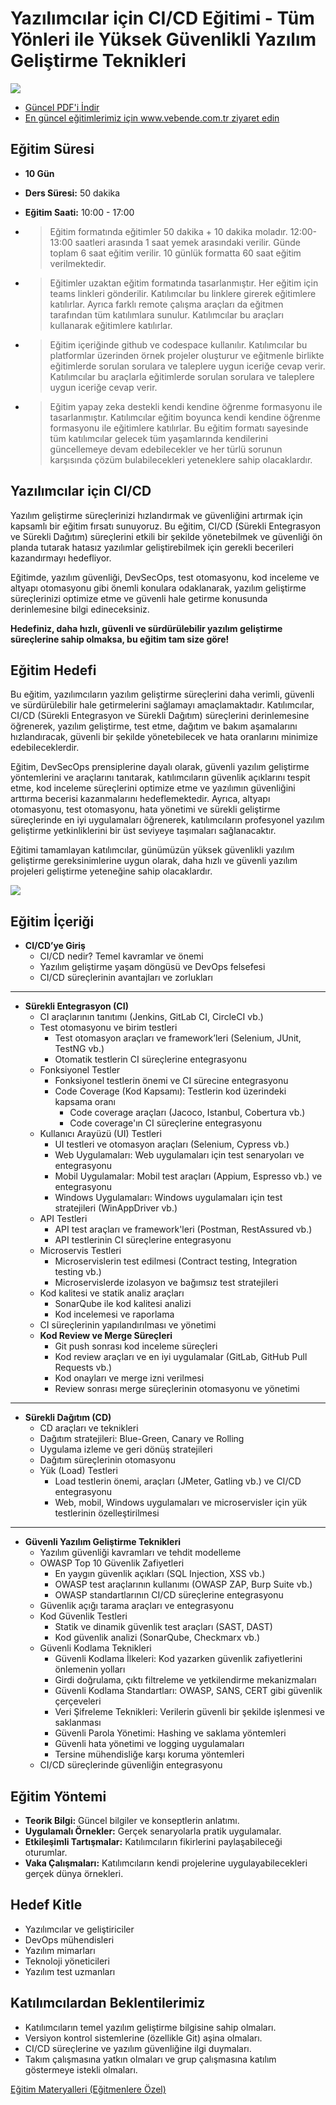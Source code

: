 # Yazılımcılar için CI/CD Eğitimi - Tüm Yönleri ile Yüksek Güvenlikli Yazılım Geliştirme Teknikleri

![](ci-cd.webp)

- [Güncel PDF'i İndir](https://www.vebende.com.tr/pdfs/yazilimcilar-icin-ci-cd.pdf)
- [En güncel eğitimlerimiz için www.vebende.com.tr ziyaret edin](https://www.vebende.com.tr/yazilimcilar-icin-ci-cd-egitimi)

## **Eğitim Süresi**

- **10 Gün**
- **Ders Süresi:** 50 dakika
- **Eğitim Saati:** 10:00 - 17:00

- > Eğitim formatında eğitimler 50 dakika + 10 dakika moladır. 12:00-13:00 saatleri arasında 1 saat yemek arasındaki verilir. Günde toplam 6 saat eğitim verilir. 10 günlük formatta 60 saat eğitim verilmektedir.

- > Eğitimler uzaktan eğitim formatında tasarlanmıştır. Her eğitim için teams linkleri gönderilir. Katılımcılar bu linklere girerek eğitimlere katılırlar. Ayrıca farklı remote çalışma araçları da eğitmen tarafından tüm katılımlara sunulur. Katılımcılar bu araçları kullanarak eğitimlere katılırlar. 

- > Eğitim içeriğinde github ve codespace kullanılır. Katılımcılar bu platformlar üzerinden örnek projeler oluşturur ve eğitmenle birlikte eğitimlerde sorulan sorulara ve taleplere uygun iceriğe cevap verir. Katılımcılar bu araçlarla eğitimlerde sorulan sorulara ve taleplere uygun iceriğe cevap verir.

- > Eğitim yapay zeka destekli kendi kendine öğrenme formasyonu ile tasarlanmıştır. Katılımcılar eğitim boyunca kendi kendine öğrenme formasyonu ile eğitimlere katılırlar. Bu eğitim formatı sayesinde tüm katılımcılar gelecek tüm yaşamlarında kendilerini güncellemeye devam edebilecekler ve her türlü sorunun karşısında çözüm bulabilecekleri yeteneklere sahip olacaklardır.  

## **Yazılımcılar için CI/CD**

Yazılım geliştirme süreçlerinizi hızlandırmak ve güvenliğini artırmak için kapsamlı bir eğitim fırsatı sunuyoruz. Bu eğitim, CI/CD (Sürekli Entegrasyon ve Sürekli Dağıtım) süreçlerini etkili bir şekilde yönetebilmek ve güvenliği ön planda tutarak hatasız yazılımlar geliştirebilmek için gerekli becerileri kazandırmayı hedefliyor.

Eğitimde, yazılım güvenliği, DevSecOps, test otomasyonu, kod inceleme ve altyapı otomasyonu gibi önemli konulara odaklanarak, yazılım geliştirme süreçlerinizi optimize etme ve güvenli hale getirme konusunda derinlemesine bilgi edineceksiniz.

**Hedefiniz, daha hızlı, güvenli ve sürdürülebilir yazılım geliştirme süreçlerine sahip olmaksa, bu eğitim tam size göre!**

## **Eğitim Hedefi**

Bu eğitim, yazılımcıların yazılım geliştirme süreçlerini daha verimli, güvenli ve sürdürülebilir hale getirmelerini sağlamayı amaçlamaktadır. Katılımcılar, CI/CD (Sürekli Entegrasyon ve Sürekli Dağıtım) süreçlerini derinlemesine öğrenerek, yazılım geliştirme, test etme, dağıtım ve bakım aşamalarını hızlandıracak, güvenli bir şekilde yönetebilecek ve hata oranlarını minimize edebileceklerdir.

Eğitim, DevSecOps prensiplerine dayalı olarak, güvenli yazılım geliştirme yöntemlerini ve araçlarını tanıtarak, katılımcıların güvenlik açıklarını tespit etme, kod inceleme süreçlerini optimize etme ve yazılımın güvenliğini arttırma becerisi kazanmalarını hedeflemektedir. Ayrıca, altyapı otomasyonu, test otomasyonu, hata yönetimi ve sürekli geliştirme süreçlerinde en iyi uygulamaları öğrenerek, katılımcıların profesyonel yazılım geliştirme yetkinliklerini bir üst seviyeye taşımaları sağlanacaktır.

Eğitimi tamamlayan katılımcılar, günümüzün yüksek güvenlikli yazılım geliştirme gereksinimlerine uygun olarak, daha hızlı ve güvenli yazılım projeleri geliştirme yeteneğine sahip olacaklardır.

<div style="page-break-after: always;"></div>

![](./ci-cd.jpg)

## **Eğitim İçeriği**

- **CI/CD’ye Giriş**  
  - CI/CD nedir? Temel kavramlar ve önemi  
  - Yazılım geliştirme yaşam döngüsü ve DevOps felsefesi  
  - CI/CD süreçlerinin avantajları ve zorlukları  

---

- **Sürekli Entegrasyon (CI)**  
  - CI araçlarının tanıtımı (Jenkins, GitLab CI, CircleCI vb.)  
  - Test otomasyonu ve birim testleri  
    - Test otomasyon araçları ve framework’leri (Selenium, JUnit, TestNG vb.)  
    - Otomatik testlerin CI süreçlerine entegrasyonu  
  - Fonksiyonel Testler  
    - Fonksiyonel testlerin önemi ve CI sürecine entegrasyonu  
    - Code Coverage (Kod Kapsamı): Testlerin kod üzerindeki kapsama oranı  
      - Code coverage araçları (Jacoco, Istanbul, Cobertura vb.)  
      - Code coverage'ın CI süreçlerine entegrasyonu  
  - Kullanıcı Arayüzü (UI) Testleri  
    - UI testleri ve otomasyon araçları (Selenium, Cypress vb.)  
    - Web Uygulamaları: Web uygulamaları için test senaryoları ve entegrasyonu  
    - Mobil Uygulamalar: Mobil test araçları (Appium, Espresso vb.) ve entegrasyonu  
    - Windows Uygulamaları: Windows uygulamaları için test stratejileri (WinAppDriver vb.)  
  - API Testleri  
    - API test araçları ve framework'leri (Postman, RestAssured vb.)  
    - API testlerinin CI süreçlerine entegrasyonu  
  - Microservis Testleri  
    - Microservislerin test edilmesi (Contract testing, Integration testing vb.)  
    - Microservislerde izolasyon ve bağımsız test stratejileri  
  - Kod kalitesi ve statik analiz araçları  
    - SonarQube ile kod kalitesi analizi  
    - Kod incelemesi ve raporlama  
  - CI süreçlerinin yapılandırılması ve yönetimi  
  - **Kod Review ve Merge Süreçleri**  
    - Git push sonrası kod inceleme süreçleri  
    - Kod review araçları ve en iyi uygulamalar (GitLab, GitHub Pull Requests vb.)  
    - Kod onayları ve merge izni verilmesi  
    - Review sonrası merge süreçlerinin otomasyonu ve yönetimi  

---

- **Sürekli Dağıtım (CD)**  
  - CD araçları ve teknikleri  
  - Dağıtım stratejileri: Blue-Green, Canary ve Rolling  
  - Uygulama izleme ve geri dönüş stratejileri  
  - Dağıtım süreçlerinin otomasyonu  
  - Yük (Load) Testleri  
    - Load testlerin önemi, araçları (JMeter, Gatling vb.) ve CI/CD entegrasyonu  
    - Web, mobil, Windows uygulamaları ve microservisler için yük testlerinin özelleştirilmesi  

---

- **Güvenli Yazılım Geliştirme Teknikleri**  
  - Yazılım güvenliği kavramları ve tehdit modelleme  
  - OWASP Top 10 Güvenlik Zafiyetleri  
    - En yaygın güvenlik açıkları (SQL Injection, XSS vb.)  
    - OWASP test araçlarının kullanımı (OWASP ZAP, Burp Suite vb.)  
    - OWASP standartlarının CI/CD süreçlerine entegrasyonu  
  - Güvenlik açığı tarama araçları ve entegrasyonu  
  - Kod Güvenlik Testleri  
    - Statik ve dinamik güvenlik test araçları (SAST, DAST)  
    - Kod güvenlik analizi (SonarQube, Checkmarx vb.)  
  - Güvenli Kodlama Teknikleri  
    - Güvenli Kodlama İlkeleri: Kod yazarken güvenlik zafiyetlerini önlemenin yolları  
    - Girdi doğrulama, çıktı filtreleme ve yetkilendirme mekanizmaları  
    - Güvenli Kodlama Standartları: OWASP, SANS, CERT gibi güvenlik çerçeveleri  
    - Veri Şifreleme Teknikleri: Verilerin güvenli bir şekilde işlenmesi ve saklanması  
    - Güvenli Parola Yönetimi: Hashing ve saklama yöntemleri  
    - Güvenli hata yönetimi ve logging uygulamaları  
    - Tersine mühendisliğe karşı koruma yöntemleri  
  - CI/CD süreçlerinde güvenliğin entegrasyonu  

<div style="page-break-after: always;"></div>

## **Eğitim Yöntemi**

- **Teorik Bilgi:** Güncel bilgiler ve konseptlerin anlatımı.
- **Uygulamalı Örnekler:** Gerçek senaryolarla pratik uygulamalar.
- **Etkileşimli Tartışmalar:** Katılımcıların fikirlerini paylaşabileceği oturumlar.
- **Vaka Çalışmaları:** Katılımcıların kendi projelerine uygulayabilecekleri gerçek dünya örnekleri.

## **Hedef Kitle**

- Yazılımcılar ve geliştiriciler
- DevOps mühendisleri
- Yazılım mimarları
- Teknoloji yöneticileri
- Yazılım test uzmanları

## **Katılımcılardan Beklentilerimiz**

- Katılımcıların temel yazılım geliştirme bilgisine sahip olmaları.
- Versiyon kontrol sistemlerine (özellikle Git) aşina olmaları.
- CI/CD süreçlerine ve yazılım güvenliğine ilgi duymaları.
- Takım çalışmasına yatkın olmaları ve grup çalışmasına katılım göstermeye istekli olmaları.

[Eğitim Materyalleri (Eğitmenlere Özel)](https://github.com/TuncerKARAARSLAN-VB/training-kit-yazilimcilar-icin-ileri-seviye-ci-cd-egitimi)
